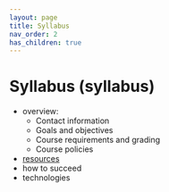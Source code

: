 ```yaml
---
layout: page
title: Syllabus
nav_order: 2
has_children: true
---
```


# Syllabus (syllabus)


- overview:
    - Contact information
    - Goals and objectives
    - Course requirements and grading
    - Course policies
- [resources](../resources/)
- how to succeed
- technologies
